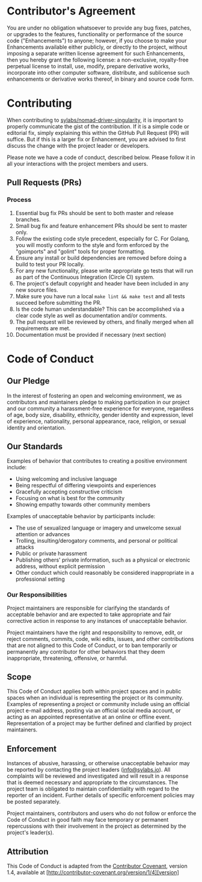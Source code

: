 # Contributor's Agreement

You are under no obligation whatsoever to provide any bug fixes, patches,
or upgrades to the features, functionality or performance of the source
code ("Enhancements") to anyone; however, if you choose to make your
Enhancements available either publicly, or directly to the project,
without imposing a separate written license agreement for such
Enhancements, then you hereby grant the following license: a non-exclusive,
royalty-free perpetual license to install, use, modify, prepare derivative
works, incorporate into other computer software, distribute, and sublicense
such enhancements or derivative works thereof, in binary and source code
form.


# Contributing

When contributing to [sylabs/nomad-driver-singularity](https://github.com/sylabs/nomad-driver-singularity/), it
is important to properly communicate the gist of the contribution. If it is a simple code or
editorial fix, simply explaining this within the GitHub Pull Request (PR) will suffice. But
if this is a larger fix or Enhancement, you are advised to first discuss the change
with the project leader or developers.

Please note we have a code of conduct, described below. Please follow it in
all your interactions with the project members and users.

## Pull Requests (PRs)

### Process
1. Essential bug fix PRs should be sent to both master and release branches.
2. Small bug fix and feature enhancement PRs should be sent to master only.
3. Follow the existing code style precedent, especially for C. For Golang, you
   will mostly conform to the style and form enforced by the "goimports" and
   "golint" tools for proper formatting.
4. Ensure any install or build dependencies are removed before doing a build
   to test your PR locally.
5. For any new functionality, please write appropriate go tests that will run
   as part of the Continuous Integration (Circle CI) system.
6. The project's default copyright and header have been included in any new
   source files.
7. Make sure you have run a local `make lint && make test` and all tests succeed
   before submitting the PR.
8. Is the code human understandable? This can be accomplished via a clear code
   style as well as documentation and/or comments.
9. The pull request will be reviewed by others, and finally merged when all
   requirements are met.
10. Documentation must be provided if necessary (next section)

# Code of Conduct

## Our Pledge

In the interest of fostering an open and welcoming environment, we as
contributors and maintainers pledge to making participation in our project and
our community a harassment-free experience for everyone, regardless of age, body
size, disability, ethnicity, gender identity and expression, level of experience,
nationality, personal appearance, race, religion, or sexual identity and
orientation.

## Our Standards

Examples of behavior that contributes to creating a positive environment
include:

* Using welcoming and inclusive language
* Being respectful of differing viewpoints and experiences
* Gracefully accepting constructive criticism
* Focusing on what is best for the community
* Showing empathy towards other community members

Examples of unacceptable behavior by participants include:

* The use of sexualized language or imagery and unwelcome sexual attention or
  advances
* Trolling, insulting/derogatory comments, and personal or political attacks
* Public or private harassment
* Publishing others' private information, such as a physical or electronic
  address, without explicit permission
* Other conduct which could reasonably be considered inappropriate in a
  professional setting

### Our Responsibilities

Project maintainers are responsible for clarifying the standards of acceptable
behavior and are expected to take appropriate and fair corrective action in
response to any instances of unacceptable behavior.

Project maintainers have the right and responsibility to remove, edit, or
reject comments, commits, code, wiki edits, issues, and other contributions
that are not aligned to this Code of Conduct, or to ban temporarily or
permanently any contributor for other behaviors that they deem inappropriate,
threatening, offensive, or harmful.

## Scope

This Code of Conduct applies both within project spaces and in public spaces
when an individual is representing the project or its community. Examples of
representing a project or community include using an official project e-mail
address, posting via an official social media account, or acting as an appointed
representative at an online or offline event. Representation of a project may be
further defined and clarified by project maintainers.

## Enforcement

Instances of abusive, harassing, or otherwise unacceptable behavior may be
reported by contacting the project leaders (info@sylabs.io). All
complaints will be reviewed and investigated and will result in a response
that is deemed necessary and appropriate to the circumstances. The project
team is obligated to maintain confidentiality with regard to the reporter of
an incident. Further details of specific enforcement policies may be posted
separately.

Project maintainers, contributors and users who do not follow or enforce the
Code of Conduct in good faith may face temporary or permanent repercussions
with their involvement in the project as determined by the project's leader(s).

## Attribution

This Code of Conduct is adapted from the [Contributor Covenant][homepage], version 1.4,
available at [http://contributor-covenant.org/version/1/4][version]

[homepage]: http://contributor-covenant.org
[version]: http://contributor-covenant.org/version/1/4/
